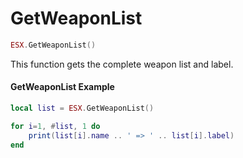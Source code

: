 # GetWeaponList

```lua
ESX.GetWeaponList()
```

This function gets the complete weapon list and label.

#### GetWeaponList Example

```lua
local list = ESX.GetWeaponList()

for i=1, #list, 1 do
	print(list[i].name .. ' => ' .. list[i].label)
end
```
